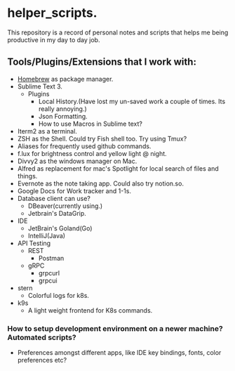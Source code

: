 # helper_scripts.

This repository is a record of personal notes and scripts that helps me being productive in my day to day job.


## Tools/Plugins/Extensions that I work with:
- [Homebrew](https://brew.sh/) as package manager.
- Sublime Text 3.
  - Plugins
    - Local History.(Have lost my un-saved work a couple of times. Its really annoying.)
    - Json Formatting.
    - How to use Macros in Sublime text?
- Iterm2 as a terminal.
- ZSH as the Shell. Could try Fish shell too. Try using Tmux?
- Aliases for frequently used github commands.
- f.lux for brightness control and yellow light @ night.
- Divvy2 as the windows manager on Mac.
- Alfred as replacement for mac's Spotlight for local search of files and things.
- Evernote as the note taking app. Could also try notion.so.
- Google Docs for Work tracker and 1-1s.
- Database client can use?
  - DBeaver(currently using.)
  - Jetbrain's DataGrip.
- IDE
  - JetBrain's Goland(Go)
  - IntelliJ(Java)
- API Testing
  - REST
    - Postman
  - gRPC
    - grpcurl
    - grpcui
- stern
  - Colorful logs for k8s.
- k9s
  - A light weight frontend for K8s commands.

### How to setup development environment on a newer machine? Automated scripts?
- Preferences amongst different apps, like IDE key bindings, fonts, color preferences etc?
